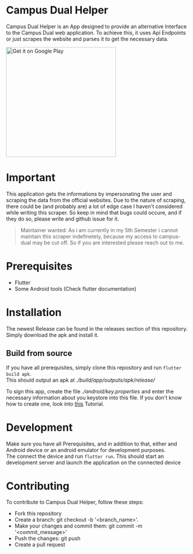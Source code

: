 # Campus Dual Helper
Campus Dual Helper is an App designed to provide an alternative Interface to the Campus Dual web application. To achieve this, it uses Api Endpoints or just scrapes the website and parses it to get the necessary data.

<a href='https://play.google.com/store/apps/details?id=net.fabianschuster.campus_dual_android&pcampaignid=pcampaignidMKT-Other-global-all-co-prtnr-py-PartBadge-Mar2515-1'><img alt='Get it on Google Play' src='https://play.google.com/intl/en_us/badges/static/images/badges/en_badge_web_generic.png' width="300"/></a>

# Important
This application gets the informations by impersonating the user and scraping the data from the official websites. Due to the nature of scraping, there could be (and probably are) a lot of edge case I haven't considered while writing this scraper. So keep in mind that bugs could occure, and if they do so, please write and github issue for it.

> Maintainer wanted: As i am currently in my 5th Semester i cannot maintain this scraper indefinetely, because my access to campus-dual may be cut off. So if you are interested please reach out to me.

# Prerequisites
- Flutter
- Some Android tools (Check flutter documentation)

# Installation
The newest Release can be found in the releases section of this repository. Simply download the apk and install it.

## Build from source
If you have all prerequisites, simply clone this repository and run `flutter build apk`. <br>
This should output an apk at *./build/app/outputs/apk/release/*

To sign this app, create the file *./android/key.properties* and enter the necessary information about you keystore into this file. If you don't know how to create one, look into [this](https://docs.flutter.dev/deployment/android#create-an-upload-keystore) Tutorial.

# Development
Make sure you have all Prerequisites, and in addition to that, either and Android device or an android emulator for development purposes.<br>
The connect the device and run `flutter run`. This should start an development server and launch the application on the connected device

# Contributing
To contribute to Campus Dual Helper, follow these steps:

- Fork this repository
- Create a branch: git checkout -b '<branch_name>'.
- Make your changes and commit them: git commit -m '<commit_message>'
- Push the changes: git push
- Create a pull request